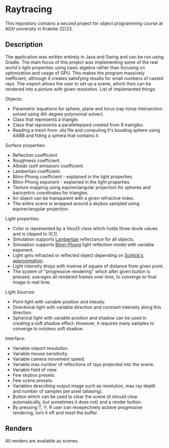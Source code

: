 # Raytracing
This repository contains a second project for object programming course at AGH university in Kraków 22/23. 
## Description
The application was written entirely in Java and Swing and can be run using Gradle. The main focus of this project was implementing some of the real world's light properties using basic algebra rather than focusing on optimization and usage of GPU. This makes the program massively inefficient, although it creates satisfying results for small numbers of casted rays. The vieport allows the user to set up a scene, which then can be rendered into a picture with given resolution. List of implemented things:

Objects:
- Parametric equations for sphere, plane and torus (ray-torus intersection solved using 4th degree polynomial solver).
- Class that represents a triangle.
- Class that represents a parallelepiped created from 8 traingles.
- Reading a mesh from .obj file and computing it's bouding sphere using AABB and fiding a sphera that contains it.

Surface properties:
- Reflection coefficient.
- Roughness coefficient.
- Albedo (self emission) coefficient.
- Lambertian coefficient.
- Blinn-Phong coefficient - explained in the light properties.
- Blinn-Phong exponent - explained in the light properties.
- Texture mapping using equirectangular projection for spheres and baricentric coordinates for triangles.
- An object can be transparent with a given refractive index.
- The entire scene is wrapped around a skybox sampled using equirectangular projection.

Light properties:
- Color is represented by a Vecd3 class which holds three doule values and is clipped to (0,1).
- Simulation supports [Lambertian](https://en.wikipedia.org/wiki/Lambertian_reflectance) reflectance for all objects.
- Simulation supports [Blinn-Phong](https://en.wikipedia.org/wiki/Blinn%E2%80%93Phong_reflection_model) light reflection model with variable exponent.
- Light gets refracted or reflected object depending on [Schlick's approximation](https://en.wikipedia.org/wiki/Schlick%27s_approximation).
- Light intensity drops with inverse of square of distance from given point.
- The system of "progressive rendering" which after given button is pressed, averages all rendered frames over time, to converge to final image in real time.

Light Sources:
- Point light with variable position and intesity.
- Directional light with variable direction and constant intensity along this direction.
- Spherical light with variable position and shadow can be used in creating a soft shadow effect. However, it requires many samples to converge to noisless soft shadow.

Interface:
- Variable vieport resolution.
- Variable mouse sensitivity.
- Variable camera movement speed.
- Variable max number of reflections of rays projected into the scene.
- Variable field of view.
- Few skybox presets.
- Few scene presets.
- Variables describing output image such as resolution, max ray depth and number of samples per pixel (aliasing).
- Button which can be used to clear the scene (it should clear automatically, but sometimes it does not) and a render button.
- By pressing T, Y, R user can resepectively actiave progressive rendering, turn it off and reset the buffer.

## Renders
All renders are available as scenes.
